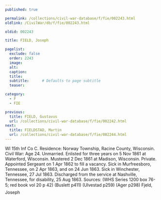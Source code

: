 ```yaml
---
published: true

permalink: /collections/civil-war-database/f/fie/002243.html
oldlink: /CivilWar/db/f/fie/002243.html

oldid: 002243

title: FIELD, Joseph

pagelist:
  exclude: false
  order: 2243
  image: 
  alt:
  caption:
  title:
  subtitle:      # Defaults to page subtitle
  teaser:

category: 
  - F 
  - FIE

previous:
  title: FIELD, Gustavus
  url: /collections/civil-war-database/f/fie/002242.html  
next:
  title: FIELDSTAD, Martin
  url: /collections/civil-war-database/f/fie/002244.html   
---
```

WI 15th Inf Co C. Residence: Norway Township, Racine County, Wisconsin. Civil War: Age 24. Unmarried. Enlisted for three years on 5 Nov 1861 at Waterford, Wisconsin. Mustered 2 Dec 1861 at Madison, Wisconsin. Private. Appointed Sergeant on 1 Apr 1862 to fill a vacancy. Sick in Murfreesboro, Tennessee, on 2 Apr 1863, and on 24 Jun 1863. Sick in Winchester, Tennessee, 27 Jul 1863. Discharged from the service at Nashville, Tennessee, for disability, 25 Aug 1863. Sources: (WHS Series 1200 box 76-5; red book vol 20 p 42) (Buslett p411) (Ulvestad p259) (Ager p298) &#147;Fjeld, Joseph&#148;